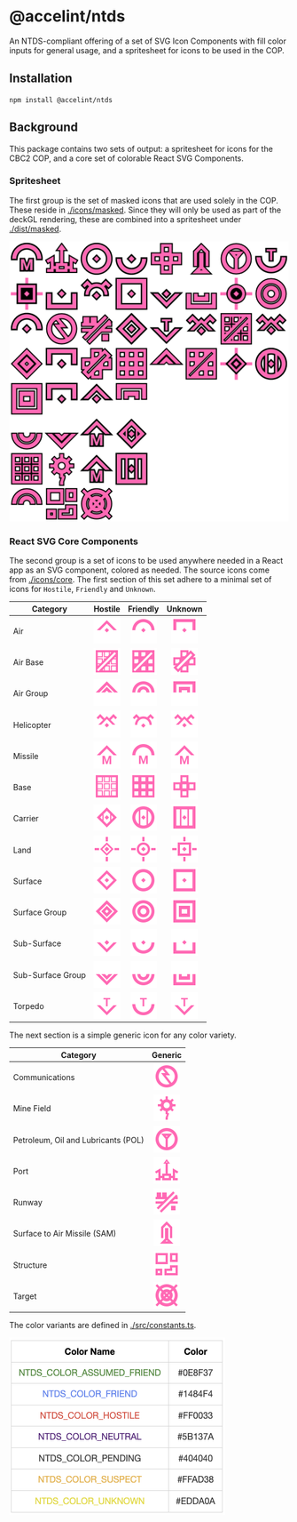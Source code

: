 # @accelint/ntds

An NTDS-compliant offering of a set of SVG Icon Components with fill color inputs for general usage, and a spritesheet for icons to be used in the COP.

## Installation

```shell
npm install @accelint/ntds
```

## Background

This package contains two sets of output: a spritesheet for icons for the CBC2 COP, and a core set of colorable React SVG Components.

### Spritesheet

The first group is the set of masked icons that are used solely in the COP. These reside in [./icons/masked](./icons/masked). Since they will only be used as part of the deckGL rendering, these are combined into a spritesheet under [./dist/masked](./dist/masked/).

![Masked](./src/spritesheets/masked.png)

### React SVG Core Components

The second group is a set of icons to be used anywhere needed in a React app as an SVG component, colored as needed. The source icons come from [./icons/core](./icons/core/). The first section of this set adhere to a minimal set of icons for `Hostile`, `Friendly` and `Unknown`.

| Category          |                             Hostile                              |                            Friendly                            |                             Unknown                              |
| ----------------- | :--------------------------------------------------------------: | :------------------------------------------------------------: | :--------------------------------------------------------------: |
| Air               |           ![Air hostile](./icons/core/air/hostile.svg)           |           ![Air friend](./icons/core/air/friend.svg)           |           ![Air unknown](./icons/core/air/unknown.svg)           |
| Air Base          |      ![Air Base hostile](./icons/core/air-base/hostile.svg)      |      ![Air Base friend](./icons/core/air-base/friend.svg)      |      ![Air Base unknown](./icons/core/air-base/unknown.svg)      |
| Air Group         |     ![Air Group hostile](./icons/core/air-group/hostile.svg)     |     ![Air Group friend](./icons/core/air-group/friend.svg)     |     ![Air Group unknown](./icons/core/air-group/unknown.svg)     |
| Helicopter        |    ![Helicopter hostile](./icons/core/helicopter/hostile.svg)    |    ![Helicopter friend](./icons/core/helicopter/friend.svg)    |    ![Helicopter unknown](./icons/core/helicopter/unknown.svg)    |
| Missile           |       ![Missile hostile](./icons/core/missile/hostile.svg)       |       ![Missile friend](./icons/core/missile/friend.svg)       |       ![Missile unknown](./icons/core/missile/unknown.svg)       |
| Base              |          ![Base hostile](./icons/core/base/hostile.svg)          |          ![Base friend](./icons/core/base/friend.svg)          |          ![Base unknown](./icons/core/base/unknown.svg)          |
| Carrier           |       ![Carrier hostile](./icons/core/carrier/hostile.svg)       |       ![Carrier friend](./icons/core/carrier/friend.svg)       |       ![Carrier unknown](./icons/core/carrier/unknown.svg)       |
| Land              |          ![Land hostile](./icons/core/land/hostile.svg)          |          ![Land friend](./icons/core/land/friend.svg)          |          ![Land unknown](./icons/core/land/unknown.svg)          |
| Surface           |       ![Surface hostile](./icons/core/surface/hostile.svg)       |       ![Surface friend](./icons/core/surface/friend.svg)       |       ![Surface unknown](./icons/core/surface/unknown.svg)       |
| Surface Group     | ![Surface Group hostile](./icons/core/surface-group/hostile.svg) | ![Surface Group friend](./icons/core/surface-group/friend.svg) | ![Surface Group unknown](./icons/core/surface-group/unknown.svg) |
| Sub-Surface       |   ![Sub-Surface hostile](./icons/core/sub-surface/hostile.svg)   |   ![Sub-Surface friend](./icons/core/sub-surface/friend.svg)   |   ![Sub-Surface unknown](./icons/core/sub-surface/unknown.svg)   |
| Sub-Surface Group | ![Sub-Surface Group hostile](./icons/core/sub-group/hostile.svg) | ![Sub-Surface Group friend](./icons/core/sub-group/friend.svg) | ![Sub-Surface Group unknown](./icons/core/sub-group/unknown.svg) |
| Torpedo           |       ![Torpedo hostile](./icons/core/torpedo/hostile.svg)       |       ![Torpedo friend](./icons/core/torpedo/friend.svg)       |       ![Torpedo unknown](./icons/core/torpedo/unknown.svg)       |

The next section is a simple generic icon for any color variety.

| Category                            |                      Generic                       |
| ----------------------------------- | :------------------------------------------------: |
| Communications                      | ![Communications](./icons/core/communications.svg) |
| Mine Field                          |     ![Mine Field](./icons/core/mine-field.svg)     |
| Petroleum, Oil and Lubricants (POL) |            ![POL](./icons/core/pol.svg)            |
| Port                                |           ![Port](./icons/core/port.svg)           |
| Runway                              |         ![Runway](./icons/core/runway.svg)         |
| Surface to Air Missile (SAM)        |            ![SAM](./icons/core/sam.svg)            |
| Structure                           |      ![Structure](./icons/core/structure.svg)      |
| Target                              |         ![Target](./icons/core/target.svg)         |

The color variants are defined in [./src/constants.ts](./src/constants.ts).

![Color variants](./assets/color_definitions.png)

<!-- 

|                           Color Name                           |  Color  |
| :------------------------------------------------------------: | :-----: |
| <span style='color:#0E8F37'> NTDS_COLOR_ASSUMED_FRIEND </span> | #0E8F37 |
|     <span style='color:#1484F4'> NTDS_COLOR_FRIEND </span>     | #1484F4 |
|    <span style='color:#FF0033'> NTDS_COLOR_HOSTILE </span>     | #FF0033 |
|    <span style='color:#5B137A'> NTDS_COLOR_NEUTRAL </span>     | #5B137A |
|    <span style='color:#404040'> NTDS_COLOR_PENDING </span>     | #404040 |
|    <span style='color:#FFAD38'> NTDS_COLOR_SUSPECT </span>     | #FFAD38 |
|    <span style='color:#EDDA0A'> NTDS_COLOR_UNKNOWN </span>     | #EDDA0A |

-->
